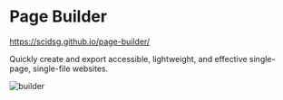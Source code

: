 # Page Builder

https://scidsg.github.io/page-builder/

Quickly create and export accessible, lightweight, and effective single-page, single-file websites.

![builder](https://user-images.githubusercontent.com/28545431/229338776-562c677d-2b7d-4d91-9d15-b4b34f781d61.gif)
